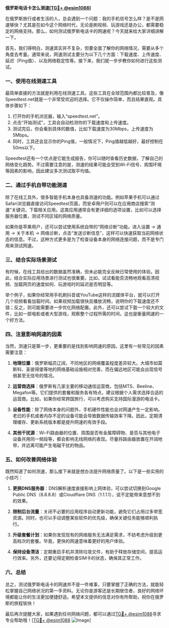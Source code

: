 **俄罗斯电话卡怎么测速[[TG💪+ @esim1088](https://t.me/s/esim1088)]**

在俄罗斯旅行或者生活的人，总会遇到一个问题：我的手机信号怎么样？是不是网速够快？尤其是在如今这个网络时代，无论是刷视频、玩游戏还是办公，都需要稳定的网络支持。那么，如何测试俄罗斯电话卡的网速呢？今天就来给大家详细讲解一下。

首先，我们得明白，测速其实并不复杂，但要全面了解你的网络情况，需要从多个角度去考量。通常来说，网速测试主要分为以下几个方面：下载速度、上传速度、延迟（Ping值）、以及网络稳定性等。接下来，我们就一步步教你如何进行这些测试。

### **一、使用在线测速工具**

最简单直接的方法就是利用在线测速工具。这些工具在全球范围内都比较普及，像Speedtest.net就是一个非常受欢迎的选择。它不仅操作简单，而且结果直观。具体步骤如下：

1. 打开你的手机浏览器，输入“speedtest.net”。
2. 点击“开始测试”，工具会自动检测你的下载速度和上传速度。
3. 测试完后，你会看到具体的数值，比如下载速度为30Mbps，上传速度为5Mbps。
4. 同时，工具还会显示你的Ping值，一般情况下，Ping值越低越好，最好控制在50ms以下。

Speedtest还有一个优点是它能生成报告，你可以随时查看历史数据，了解自己的网络变化趋势。不过需要注意的是，测速的结果可能会受到Wi-Fi信号、周围环境等因素的影响，因此建议多次测试取平均值。

### **二、通过手机自带功能测速**

除了在线工具外，很多智能手机本身也具备测速的功能。例如苹果手机可以通过Safari浏览器直接访问Speedtest页面，而安卓用户则可以在应用商店搜索“测速”关键词，下载相关应用。这类应用通常会有更详细的选项设置，比如可以选择服务器位置，测试不同区域的网络质量。

如果你是苹果用户，还可以尝试使用系统自带的“网络诊断”功能。进入设置 -> 通用 -> 关于本机 -> 网络诊断，点击“发送诊断信息”，这样可以快速获取当前网络状态的信息。不过，这种方式更多是为了检查设备本身的网络连接问题，而不是专门用来测试网速。

### **三、结合实际场景测试**

有时候，在线工具给出的数据虽然准确，但未必能完全反映日常使用的体验。因此，结合实际应用场景进行测试也很重要。比如，试试看能否流畅地观看高清视频、加载网页的速度如何、玩游戏时的延迟是否明显等。

举个例子，如果你经常用手机刷抖音或YouTube这样的流媒体平台，就可以打开几个视频看看加载时间。如果视频加载很快且播放流畅，说明你的下载速度还不错；反之，则可能需要进一步优化网络配置。此外，还可以尝试下载一个较大的文件，比如一部电影或者大型游戏，观察整个过程所需的时间，这也是衡量网速的一个好方法。

### **四、注意影响网速的因素**

当然，测速只是第一步，更重要的是找到影响网速的原因。这里有一些常见的因素需要注意：

1. **地理位置**：俄罗斯幅员辽阔，不同地区的网络覆盖程度差异较大。大城市如莫斯科、圣彼得堡等地的网络基础设施相对完善，而在偏远地区可能会出现信号弱甚至无信号的情况。
   
2. **运营商选择**：俄罗斯有几家主要的移动通信运营商，包括MTS、Beeline、Megafon等。它们提供的套餐和服务各有特点，建议根据个人需求选择合适的运营商。比如，如果你经常跨国旅行，可以考虑购买支持国际漫游的电话卡。

3. **设备性能**：除了网络本身的问题外，手机硬件性能也会对网速产生一定影响。老旧的手机或者内存不足的设备可能会导致数据传输效率下降。因此，定期清理缓存、更新系统版本都是提升网速的有效手段。

4. **其他干扰源**：Wi-Fi路由器的位置、周围是否有金属障碍物、是否与其他电子设备共用同一频段等，都会影响无线网络的表现。尽量将路由器放置在开阔地带，并远离可能产生电磁干扰的物品。

### **五、如何改善网络体验**

既然知道了如何测速，那么接下来就是想办法提升网络质量了。以下是一些实用的小技巧：

1. **更换DNS服务器**：DNS解析速度直接影响上网体验，可以尝试切换到Google Public DNS（8.8.8.8）或Cloudflare DNS（1.1.1.1），说不定能带来意想不到的效果。
   
2. **限制后台流量**：关闭不必要的应用程序自动更新功能，避免它们占用过多带宽资源。同时，也可以手动调整某些软件的优先级，确保关键任务能够顺利执行。

3. **升级套餐计划**：如果你发现现有的网络服务无法满足需求，不妨考虑升级到更高档次的套餐。毕竟，更快的网速意味着更好的用户体验。

4. **保持设备清洁**：定期重启手机并清除垃圾文件，有助于释放存储空间，提高运行效率。另外，还要记得定期检查SIM卡的状态，确保其正常工作。

### **六、总结**

总之，测试俄罗斯电话卡的网速并不是一件难事，只要掌握了正确的方法，就能轻松掌握自己网络状况的第一手资料。无论你是游客还是长期居住者，良好的网络环境都能让你的生活更加便捷舒适。希望本文提供的信息对你有所帮助，祝你在俄罗斯的旅程愉快！

最后再次提醒大家，如果遇到任何网络问题，都可以通过[TG💪+ @esim1088](https://t.me/s/esim1088)寻求专业帮助哦！[[TG💪+ @esim1088](https://t.me/s/esim1088) ![Image](https://i.postimg.cc/4NQfJmqS/Snipaste-2025-05-13-00-14-12.png)]
